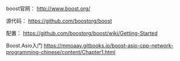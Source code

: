 boost官网：
http://www.boost.org/


源代码：
https://github.com/boostorg/boost

配置：
https://github.com/boostorg/boost/wiki/Getting-Started



Boost.Asio入门
https://mmoaay.gitbooks.io/boost-asio-cpp-network-programming-chinese/content/Chapter1.html

